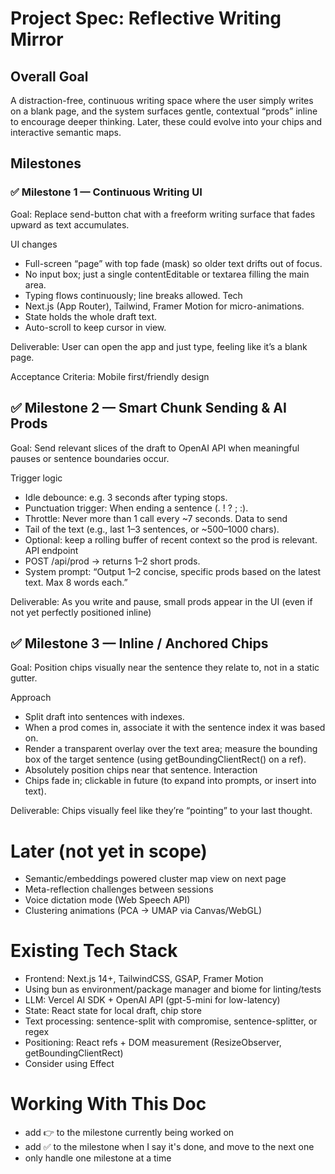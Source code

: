 # Project Spec: Reflective Writing Mirror

## Overall Goal

A distraction-free, continuous writing space where the user simply writes on a blank page, and the system surfaces gentle, contextual “prods” inline to encourage deeper thinking. Later, these could evolve into your chips and interactive semantic maps.

## Milestones

### ✅ Milestone 1 — Continuous Writing UI

Goal: Replace send-button chat with a freeform writing surface that fades upward as text accumulates.

UI changes

- Full-screen “page” with top fade (mask) so older text drifts out of focus.
- No input box; just a single contentEditable or textarea filling the main area.
- Typing flows continuously; line breaks allowed.
  Tech
- Next.js (App Router), Tailwind, Framer Motion for micro-animations.
- State holds the whole draft text.
- Auto-scroll to keep cursor in view.

Deliverable: User can open the app and just type, feeling like it’s a blank page.

Acceptance Criteria: Mobile first/friendly design

## ✅ Milestone 2 — Smart Chunk Sending & AI Prods

Goal: Send relevant slices of the draft to OpenAI API when meaningful pauses or sentence boundaries occur.

Trigger logic

- Idle debounce: e.g. 3 seconds after typing stops.
- Punctuation trigger: When ending a sentence (. ! ? ; :).
- Throttle: Never more than 1 call every ~7 seconds.
  Data to send
- Tail of the text (e.g., last 1–3 sentences, or ~500–1000 chars).
- Optional: keep a rolling buffer of recent context so the prod is relevant.
  API endpoint
- POST /api/prod → returns 1–2 short prods.
- System prompt: “Output 1–2 concise, specific prods based on the latest text. Max 8 words each.”

Deliverable: As you write and pause, small prods appear in the UI (even if not yet perfectly positioned inline)

## ✅ Milestone 3 — Inline / Anchored Chips

Goal: Position chips visually near the sentence they relate to, not in a static gutter.

Approach

- Split draft into sentences with indexes.
- When a prod comes in, associate it with the sentence index it was based on.
- Render a transparent overlay over the text area; measure the bounding box of the target sentence (using getBoundingClientRect() on a ref).
- Absolutely position chips near that sentence.
  Interaction
- Chips fade in; clickable in future (to expand into prompts, or insert into text).

Deliverable: Chips visually feel like they’re “pointing” to your last thought.

# Later (not yet in scope)

- Semantic/embeddings powered cluster map view on next page
- Meta-reflection challenges between sessions
- Voice dictation mode (Web Speech API)
- Clustering animations (PCA → UMAP via Canvas/WebGL)

# Existing Tech Stack

- Frontend: Next.js 14+, TailwindCSS, GSAP, Framer Motion
- Using bun as environment/package manager and biome for linting/tests
- LLM: Vercel AI SDK + OpenAI API (gpt-5-mini for low-latency)
- State: React state for local draft, chip store
- Text processing: sentence-split with compromise, sentence-splitter, or regex
- Positioning: React refs + DOM measurement (ResizeObserver, getBoundingClientRect)
- Consider using Effect

# Working With This Doc

- add 👉 to the milestone currently being worked on
- add ✅ to the milestone when I say it's done, and move to the next one
- only handle one milestone at a time
